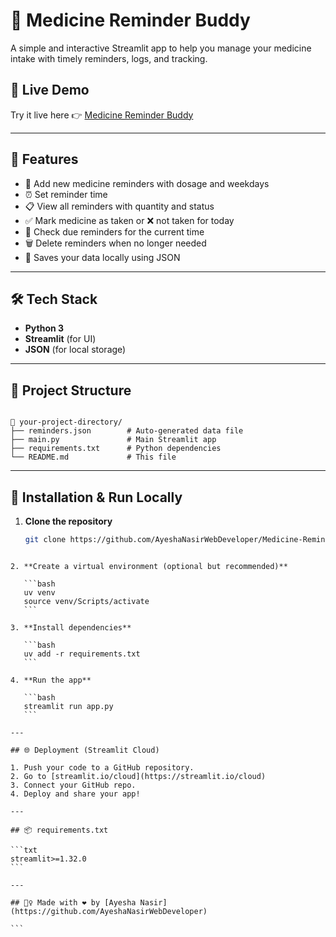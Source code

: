 # 💊 Medicine Reminder Buddy

A simple and interactive Streamlit app to help you manage your medicine intake with timely reminders, logs, and tracking.

## 🚀 Live Demo
Try it live here 👉 [Medicine Reminder Buddy](https://medicinereminderbuddy.streamlit.app/)  

---

## 🧠 Features

- 📅 Add new medicine reminders with dosage and weekdays
- ⏰ Set reminder time
- 📋 View all reminders with quantity and status
- ✅ Mark medicine as taken or ❌ not taken for today
- 🔔 Check due reminders for the current time
- 🗑 Delete reminders when no longer needed
- 💾 Saves your data locally using JSON

---

## 🛠 Tech Stack

- **Python 3**
- **Streamlit** (for UI)
- **JSON** (for local storage)

---

## 📂 Project Structure

```

📁 your-project-directory/
├── reminders.json        # Auto-generated data file
├── main.py               # Main Streamlit app
├── requirements.txt      # Python dependencies
└── README.md             # This file

````

---

## 🧪 Installation & Run Locally

1. **Clone the repository**  
   ```bash
   git clone https://github.com/AyeshaNasirWebDeveloper/Medicine-Reminder-Buddy.git
````

2. **Create a virtual environment (optional but recommended)**

   ```bash
   uv venv
   source venv/Scripts/activate 
   ```

3. **Install dependencies**

   ```bash
   uv add -r requirements.txt
   ```

4. **Run the app**

   ```bash
   streamlit run app.py
   ```

---

## 🌐 Deployment (Streamlit Cloud)

1. Push your code to a GitHub repository.
2. Go to [streamlit.io/cloud](https://streamlit.io/cloud)
3. Connect your GitHub repo.
4. Deploy and share your app!

---

## 📦 requirements.txt

```txt
streamlit>=1.32.0
```

---

## 🙋‍♀️ Made with ❤️ by [Ayesha Nasir](https://github.com/AyeshaNasirWebDeveloper)

```
